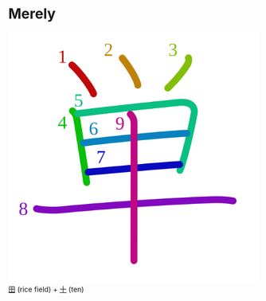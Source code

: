 # Merely
![5358](Kanji/kanji-colorize/5358.svg)
[田](Kanji/kanji-dict/田.md) (rice field) + [十](Kanji/kanji-dict/十.md) (ten) 